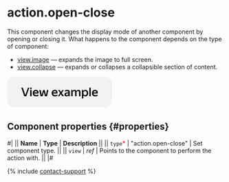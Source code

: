 # action.open-close

This component changes the display mode of another component by opening or closing it. What happens to the component depends on the type of component:

- [view.image](view.image.md) — expands the image to full screen.
- [view.collapse](view.collapse.md) — expands or collapses a collapsible section of content.

[![View example in the sandbox](../_images/buttons/view-example.svg)](https://ya.cc/t/5rw-rEtC3tzAcs)

## Component properties {#properties}

#|
|| **Name** | **Type** | **Description** ||
|| `type`<span style="color: red">\*</span> | "action.open-close" | Set component type. ||
|| `view` | _ref_ | Points to the component to perform the action with. ||
|#

{% include [contact-support](../_includes/contact-support.md) %}
